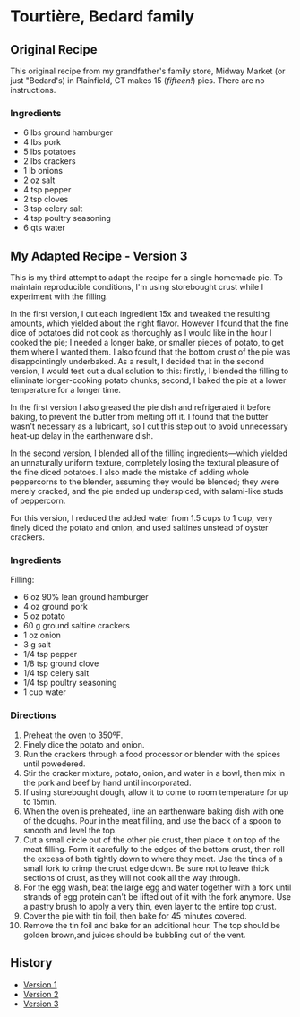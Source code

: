 # Tourtière, Bedard family

## Original Recipe
This original recipe from my grandfather's family store, Midway Market (or just "Bedard's) in Plainfield, CT makes 15 (*fifteen!*) pies. There are no instructions.

### Ingredients
* 6 lbs ground hamburger
* 4 lbs pork
* 5 lbs potatoes
* 2 lbs crackers
* 1 lb onions
* 2 oz salt
* 4 tsp pepper
* 2 tsp cloves
* 3 tsp celery salt
* 4 tsp poultry seasoning
* 6 qts water

## My Adapted Recipe - Version 3
This is my third attempt to adapt the recipe for a single homemade pie. To maintain reproducible conditions, I'm using storebought crust while I experiment with the filling.

In the first version, I cut each ingredient 15x and tweaked the resulting amounts, which yielded about the right flavor. However I found that the fine dice of potatoes did not cook as thoroughly as I would like in the hour I cooked the pie; I needed a longer bake, or smaller pieces of potato, to get them where I wanted them. I also found that the bottom crust of the pie was disappointingly underbaked. As a result, I decided that in the second version, I would test out a dual solution to this: firstly, I blended the filling to eliminate longer-cooking potato chunks; second, I baked the pie at a lower temperature for a longer time.

In the first version I also greased the pie dish and refrigerated it before baking, to prevent the butter from melting off it. I found that the butter wasn't necessary as a lubricant, so I cut this step out to avoid unnecessary heat-up delay in the earthenware dish.

In the second version, I blended all of the filling ingredients—which yielded an unnaturally uniform texture, completely losing the textural pleasure of the fine diced potatoes. I also made the mistake of adding whole peppercorns to the blender, assuming they would be blended; they were merely cracked, and the pie ended up underspiced, with salami-like studs of peppercorn. 

For this version, I reduced the added water from 1.5 cups to 1 cup, very finely diced the potato and onion, and used saltines unstead of oyster crackers.

### Ingredients
Filling:
* 6 oz 90% lean ground hamburger
* 4 oz ground pork
* 5 oz potato
* 60 g ground saltine crackers
* 1 oz onion
* 3 g salt
* 1/4 tsp pepper
* 1/8 tsp ground clove
* 1/4 tsp celery salt
* 1/4 tsp poultry seasoning
* 1 cup water

### Directions
1. Preheat the oven to 350ºF.  
2. Finely dice the potato and onion.  
3. Run the crackers through a food processor or blender with the spices until powedered.
4. Stir the cracker mixture, potato, onion, and water in a bowl, then  mix in the pork and beef by hand until incorporated.
5. If using storebought dough, allow it to come to room temperature for up to 15min.
6. When the oven is preheated, line an earthenware baking dish with one of the doughs. Pour in the meat filling, and use the back of a spoon to smooth and level the top.
8. Cut a small circle out of the other pie crust, then place it on top of the meat filling. Form it carefully to the edges of the bottom crust, then roll the excess of both tightly down to where they meet. Use the tines of a small fork to crimp the crust edge down. Be sure not to leave thick sections of crust, as they will not cook all the way through.
9. For the egg wash, beat the large egg and water together with a fork until strands of egg protein can't be lifted out of it with the fork anymore. Use a pastry brush to apply a very thin, even layer to the entire top crust. 
10. Cover the pie with tin foil, then bake for 45 minutes covered.
11. Remove the tin foil and bake for an additional hour. The top should be golden brown,and juices should be bubbling out of the vent.

## History
* [Version 1](https://github.com/chadlavi/recipes/blob/4a4cc439c20ed4a4db301e5db75cb8a54ff4da03/food/mains/bedard-tourtiere.md)
* [Version 2](https://github.com/chadlavi/recipes/blob/765ccc248a39b681302aff62823041ea4fc3ff31/food/mains/bedard-tourtiere.md)
* [Version 3](https://github.com/chadlavi/recipes/blob/85066ab222a7400462c9b31b5616b54641715024/food/mains/bedard-tourtiere.md)
